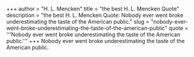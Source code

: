 +++
author = "H. L. Mencken"
title = "the best H. L. Mencken Quote"
description = "the best H. L. Mencken Quote: Nobody ever went broke underestimating the taste of the American public."
slug = "nobody-ever-went-broke-underestimating-the-taste-of-the-american-public"
quote = '''Nobody ever went broke underestimating the taste of the American public.'''
+++
Nobody ever went broke underestimating the taste of the American public.
